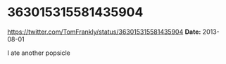 # 363015315581435904
https://twitter.com/TomFrankly/status/363015315581435904
**Date:** 2013-08-01

I ate another popsicle
